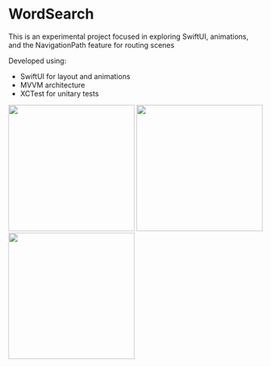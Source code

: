 # WordSearch

This is an experimental project focused in exploring SwiftUI, animations, and the NavigationPath feature for routing scenes

Developed using:
- SwiftUI for layout and animations
- MVVM architecture
- XCTest for unitary tests

<img src="https://github.com/edumtto/word-search/assets/9659453/83fe66a0-5f92-490e-b27d-2b9dbce36348.png" width="250"></img>
<img src="https://github.com/edumtto/word-search/assets/9659453/96305b2e-ddd5-4353-b1b0-eaa560a20946.png" width="250"></img>
<img src="https://github.com/edumtto/word-search/assets/9659453/2b439caf-d009-48d4-983c-939f7d0e669c.png" width="250"></img>

